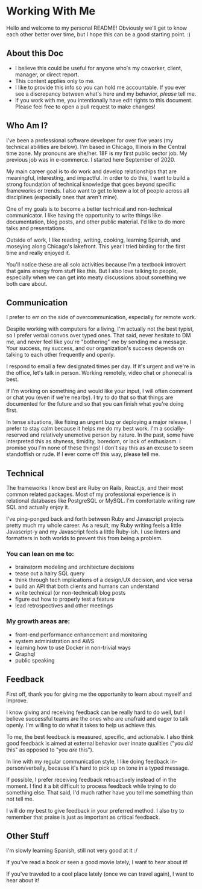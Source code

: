 # Working With Me

Hello and welcome to my personal README! Obviously we'll get to know each other better over time, but I hope this can be a good starting point. :)

## About this Doc
- I believe this could be useful for anyone who's my coworker, client, manager, or direct report.
- This content applies only to me.
- I like to provide this info so you can hold me accountable. If you ever see a discrepancy between what's here and my behavior, _please_ tell me.
- If you work with me, you intentionally have edit rights to this document. Please feel free to open a pull request to make changes!

## Who Am I?

I've been a professional software developer for over five years (my technical abilities are below). I'm based in Chicago, Illinois in the Central time zone. My pronouns are she/her. 18F is my first public sector job. My previous job was in e-commerce. I started here September of 2020.

My main career goal is to do work and develop relationships that are meaningful, interesting, and impactful. In order to do this, I want to build a strong foundation of technical knowledge that goes beyond specific frameworks or trends. I also want to get to know a lot of people across all disciplines (especially ones that aren't mine).

One of my goals is to become a better technical and non-technical communicator. I like having the opportunity to write things like documentation, blog posts, and other public material. I'd like to do more talks and presentations.

Outside of work, I like reading, writing, cooking, learning Spanish, and moseying along Chicago's lakefront. This year I tried birding for the first time and really enjoyed it.

You'll notice these are all solo activities because I'm a textbook introvert that gains energy from stuff like this. But I also love talking to people, especially when we can get into meaty discussions about something we both care about.

## Communication

I prefer to err on the side of overcommunication, especially for remote work.

Despite working with computers for a living, I'm actually not the best typist, so I prefer verbal convos over typed ones. That said, never hesitate to DM me, and never feel like you're "bothering" me by sending me a message. Your success, my success, and our organization's success depends on talking to each other frequently and openly.

I respond to email a few designated times per day. If it's urgent and we're in the office, let's talk in person. Working remotely, video chat or phonecall is best.

If I'm working on something and would like your input, I will often comment or chat you (even if we're nearby). I try to do that so that things are documented for the future and so that you can finish what you're doing first.

In tense situations, like fixing an urgent bug or deploying a major release, I prefer to stay calm because it helps me do my best work. I'm a socially-reserved and relatively unemotive person by nature. In the past, some have interpreted this as shyness, timidity, boredom, or lack of enthusiasm. I promise you I'm none of these things! I don't say this as an excuse to seem standoffish or rude. If I ever come off this way, please tell me.

## Technical

The frameworks I know best are Ruby on Rails, React.js, and their most common related packages. Most of my professional experience is in relational databases like PostgreSQL or MySQL. I'm comfortable writing raw SQL and actually enjoy it.

I've ping-ponged back and forth between Ruby and Javascript projects pretty much my whole career. As a result, my Ruby writing feels a little Javascript-y and my Javascript feels a little Ruby-ish. I use linters and formatters in both worlds to prevent this from being a problem.

### You can lean on me to:
- brainstorm modeling and architecture decisions
- tease out a hairy SQL query
- think through tech implications of a design/UX decision, and vice versa
- build an API that both clients and humans can understand
- write technical (or non-technical) blog posts
- figure out how to properly test a feature
- lead retrospectives and other meetings

### My growth areas are:
- front-end performance enhancement and monitoring
- system administration and AWS
- learning how to use Docker in non-trivial ways
- Graphql
- public speaking

## Feedback

First off, thank you for giving me the opportunity to learn about myself and improve.

I know giving and receiving feedback can be really hard to do well, but I believe successful teams are the ones who are unafraid and eager to talk openly. I'm willing to do what it takes to help us achieve this.

To me, the best feedback is measured, specific, and actionable. I also think good feedback is aimed at external behavior over innate qualities ("you _did_ this" as opposed to "you _are_ this").

In line with my regular communication style, I like doing feedback in-person/verbally, because it's hard to pick up on tone in a typed message.

If possible, I prefer receiving feedback retroactively instead of in the moment. I find it a bit difficult to process feedback while trying to do something else. That said, I'd much rather have you tell me something than not tell me.

I will do my best to give feedback in your preferred method. I also try to remember that praise is just as important as critical feedback.

## Other Stuff

I'm slowly learning Spanish, still not very good at it :/

If you've read a book or seen a good movie lately, I want to hear about it!

If you've traveled to a cool place lately (once we can travel again), I want to hear about it!
